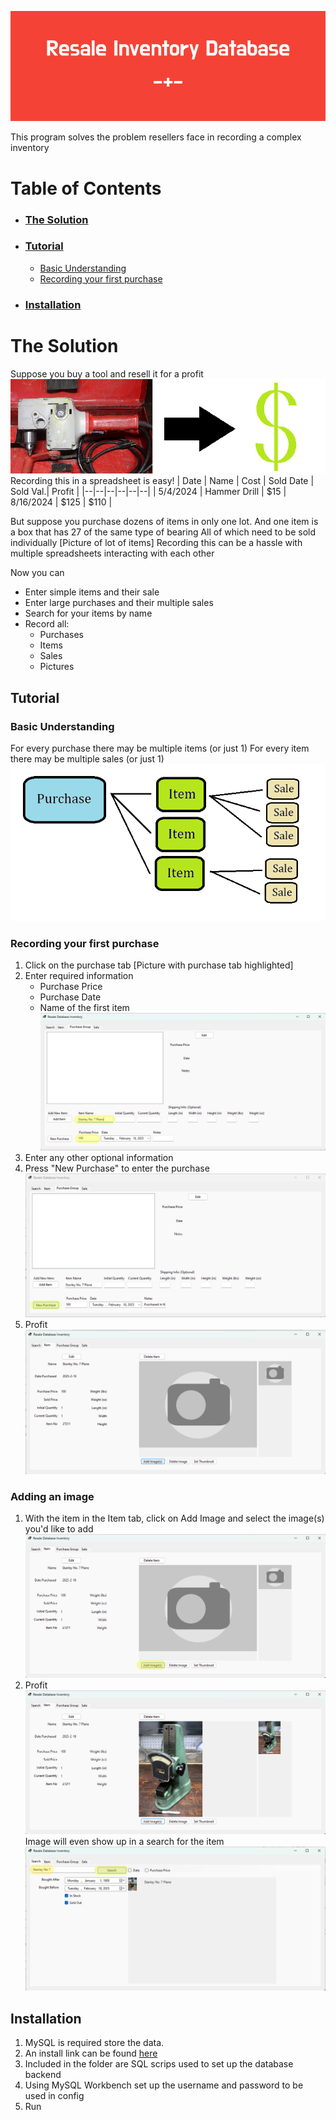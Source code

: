 ![Resale Inventory Database](READMEResources/Resale_Inventory_Database-%2B-.png)
 
This program solves the problem resellers face in recording a complex inventory

# Table of Contents

* ### [**The Solution**](#the-solution)
* ### [**Tutorial**](#tutorial)
	* [Basic Understanding](#basic-understanding)
	* [Recording your first purchase](#recording-your-first-purchase)
* ### [**Installation**](#installation)



# The Solution
Suppose you buy a tool and resell it for a profit
![Picture of Milwaukee hammer drill -> Arrow -> Dollar sign picture](READMEResources/Drill.png)
Recording this in a spreadsheet is easy!
| Date | Name | Cost | Sold Date | Sold Val.| Profit |
|--|--|--|--|--|--|
| 5/4/2024 | Hammer Drill | $15 | 8/16/2024 | $125 | $110 |

But suppose you purchase dozens of items in only one lot.
And one item is a box that has 27 of the same type of bearing
All of which need to be sold individually
[Picture of lot of items]
Recording this can be a hassle with multiple spreadsheets interacting with each other


Now you can
* Enter simple items and their sale
* Enter large purchases and their multiple sales
* Search for your items by name
* Record all:
	* Purchases
	* Items
	* Sales
	* Pictures




## Tutorial

### Basic Understanding
For every purchase there may be multiple items (or just  1)
For every item there may be multiple sales (or just 1)
![Picture showing a single purchase, with arrows to multiple items, with arrows to multiple sales](READMEResources/UnderlyingIdea.png)

### Recording your first purchase
1. Click on the purchase tab
	 [Picture with purchase tab highlighted]
2. Enter required information
	* Purchase Price
	* Purchase Date
	* Name of the first item
	![Picture with information filled out and highlighted](READMEResources/2.png)
3. Enter any other optional information
4. Press "New Purchase" to enter the purchase
	![Picture with "New Purchase" button highlighted](READMEResources/4.png)
5. Profit
   	![Added Purchase and Item](READMEResources/7.png)
### Adding an image
1. With the item in the Item tab, click on Add Image and select the image(s) you'd like to add
		![Add Image button highlihgted](READMEResources/8.png)
2. Profit
		![New image added in item tab](READMEResources/9.png)
   Image will even show up in a search for the item
   		![Item shows up in search](READMEResources/10.png)
## Installation
1. MySQL is required store the data.
2. An install link can be found [here](https://dev.mysql.com/downloads/mysql/)
3. Included in the folder are SQL scrips used to set up the database backend
4. Using MySQL Workbench set up the username and password to be used in config
5. Run
